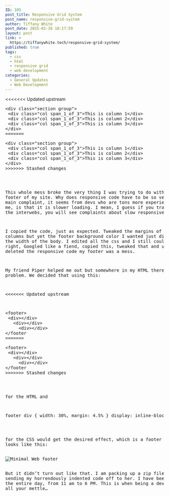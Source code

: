```yaml
---
ID: 105
post_title: Responsive Grid System
post_name: responsive-grid-system
author: Tiffany White
post_date: 2015-02-26 18:17:59
layout: post
link: >
  https://tiffanywhite.tech/responsive-grid-system/
published: true
tags:
  - css
  - html
  - responsive grid
  - web development
categories:
  - General Updates
  - Web Development
---
```

<<<<<<< Updated upstream
<pre class="lang:html decode:1 " >
&lt;div class=&quot;section group&quot;&gt;
 &lt;div class=&quot;col span_1_of_3&quot;&gt;This is column 1&lt;/div&gt;
 &lt;div class=&quot;col span_1_of_3&quot;&gt;This is column 2&lt;/div&gt;
 &lt;div class=&quot;col span_1_of_3&quot;&gt;This is column 3&lt;/div&gt;
&lt;/div&gt;
=======
<pre class="lang:html decode:1 " >
&lt;div class=&quot;section group&quot;&gt;
 &lt;div class=&quot;col span_1_of_3&quot;&gt;This is column 1&lt;/div&gt;
 &lt;div class=&quot;col span_1_of_3&quot;&gt;This is column 2&lt;/div&gt;
 &lt;div class=&quot;col span_1_of_3&quot;&gt;This is column 3&lt;/div&gt;
&lt;/div&gt;
>>>>>>> Stashed changes
</pre>

This whole mess broke the very thing I was trying to do with the footer of my site. Why does responsive code have to be so verbose? The main complaint, it seems from devs who are tons more experienced than me, is that it is slower loading. I mean, I guess if you traverse around the interwebs, you will see complaints about slow responsive sites.

I copied the code, just as expected. Tweaked the margins of the columns but yet the footer background color I wanted just didn't span the width of the body. I edited all the css and I still couldn't get it right, Googled like a fiend, copied this, tweaked that and until I deleted the responsive code my footer was a mess.

My friend Piper helped me out but somewhere in my HTML there is a problem. We decided that using this:

<<<<<<< Updated upstream
<pre class="lang:html decode:1 " >
&lt;footer&gt;
 &lt;div&gt;&lt;/div&gt;
   &lt;div&gt;&lt;/div&gt;
     &lt;div&gt;&lt;/div&gt;
&lt;/footer
=======
<pre class="lang:html decode:1 " >
&lt;footer&gt;
 &lt;div&gt;&lt;/div&gt;
   &lt;div&gt;&lt;/div&gt;
     &lt;div&gt;&lt;/div&gt;
&lt;/footer
>>>>>>> Stashed changes
</pre>

for the HTML and

<pre class="lang:css decode:1 " >footer div { width: 30%, margin: 4.5% } display: inline-block </pre>

for the CSS would get the desired effect, which is a footer that looks like this:

<img src="http://helloburgh.me/wp-content/uploads/2015/02/wpid-footer.png" alt="Minimal Web footer" />

But it didn’t turn out like that. I am packing up a zip file and sending my horrendously indented code off to her. I have been at this the entire day, from 11 am to 6 PM. This is when being a developer tests all your mettle…